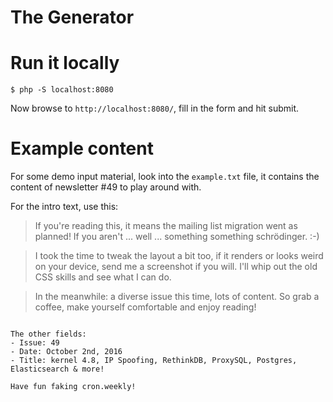 # The Generator

<insert howto here>

# Run it locally

```
$ php -S localhost:8080
```

Now browse to ```http://localhost:8080/```, fill in the form and hit submit.

# Example content

For some demo input material, look into the ```example.txt``` file, it contains the content of newsletter #49 to play around with.

For the intro text, use this:

> If you're reading this, it means the mailing list migration went as planned! If you aren't ... well ... something something schrödinger. :-)

> I took the time to tweak the layout a bit too, if it renders or looks weird on your device, send me a screenshot if you will. I'll whip out the old CSS skills and see what I can do.

> In the meanwhile: a diverse issue this time, lots of content. So grab a coffee, make yourself comfortable and enjoy reading!
```

The other fields:
- Issue: 49
- Date: October 2nd, 2016
- Title: kernel 4.8, IP Spoofing, RethinkDB, ProxySQL, Postgres, Elasticsearch & more!

Have fun faking cron.weekly!
